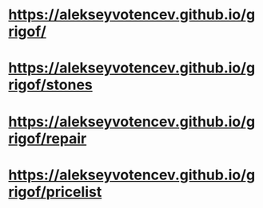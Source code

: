 # https://alekseyvotencev.github.io/grigof/

# https://alekseyvotencev.github.io/grigof/stones

# https://alekseyvotencev.github.io/grigof/repair

# https://alekseyvotencev.github.io/grigof/pricelist

